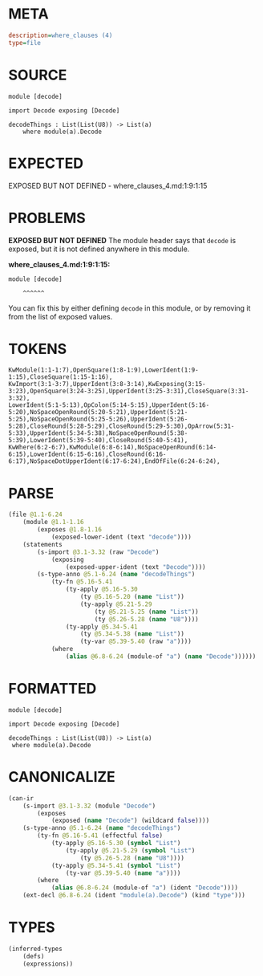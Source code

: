 # META
~~~ini
description=where_clauses (4)
type=file
~~~
# SOURCE
~~~roc
module [decode]

import Decode exposing [Decode]

decodeThings : List(List(U8)) -> List(a)
	where module(a).Decode
~~~
# EXPECTED
EXPOSED BUT NOT DEFINED - where_clauses_4.md:1:9:1:15
# PROBLEMS
**EXPOSED BUT NOT DEFINED**
The module header says that ``decode`` is exposed, but it is not defined anywhere in this module.

**where_clauses_4.md:1:9:1:15:**
```roc
module [decode]
```
        ^^^^^^
You can fix this by either defining ``decode`` in this module, or by removing it from the list of exposed values.

# TOKENS
~~~zig
KwModule(1:1-1:7),OpenSquare(1:8-1:9),LowerIdent(1:9-1:15),CloseSquare(1:15-1:16),
KwImport(3:1-3:7),UpperIdent(3:8-3:14),KwExposing(3:15-3:23),OpenSquare(3:24-3:25),UpperIdent(3:25-3:31),CloseSquare(3:31-3:32),
LowerIdent(5:1-5:13),OpColon(5:14-5:15),UpperIdent(5:16-5:20),NoSpaceOpenRound(5:20-5:21),UpperIdent(5:21-5:25),NoSpaceOpenRound(5:25-5:26),UpperIdent(5:26-5:28),CloseRound(5:28-5:29),CloseRound(5:29-5:30),OpArrow(5:31-5:33),UpperIdent(5:34-5:38),NoSpaceOpenRound(5:38-5:39),LowerIdent(5:39-5:40),CloseRound(5:40-5:41),
KwWhere(6:2-6:7),KwModule(6:8-6:14),NoSpaceOpenRound(6:14-6:15),LowerIdent(6:15-6:16),CloseRound(6:16-6:17),NoSpaceDotUpperIdent(6:17-6:24),EndOfFile(6:24-6:24),
~~~
# PARSE
~~~clojure
(file @1.1-6.24
	(module @1.1-1.16
		(exposes @1.8-1.16
			(exposed-lower-ident (text "decode"))))
	(statements
		(s-import @3.1-3.32 (raw "Decode")
			(exposing
				(exposed-upper-ident (text "Decode"))))
		(s-type-anno @5.1-6.24 (name "decodeThings")
			(ty-fn @5.16-5.41
				(ty-apply @5.16-5.30
					(ty @5.16-5.20 (name "List"))
					(ty-apply @5.21-5.29
						(ty @5.21-5.25 (name "List"))
						(ty @5.26-5.28 (name "U8"))))
				(ty-apply @5.34-5.41
					(ty @5.34-5.38 (name "List"))
					(ty-var @5.39-5.40 (raw "a"))))
			(where
				(alias @6.8-6.24 (module-of "a") (name "Decode"))))))
~~~
# FORMATTED
~~~roc
module [decode]

import Decode exposing [Decode]

decodeThings : List(List(U8)) -> List(a)
 where module(a).Decode
~~~
# CANONICALIZE
~~~clojure
(can-ir
	(s-import @3.1-3.32 (module "Decode")
		(exposes
			(exposed (name "Decode") (wildcard false))))
	(s-type-anno @5.1-6.24 (name "decodeThings")
		(ty-fn @5.16-5.41 (effectful false)
			(ty-apply @5.16-5.30 (symbol "List")
				(ty-apply @5.21-5.29 (symbol "List")
					(ty @5.26-5.28 (name "U8"))))
			(ty-apply @5.34-5.41 (symbol "List")
				(ty-var @5.39-5.40 (name "a"))))
		(where
			(alias @6.8-6.24 (module-of "a") (ident "Decode"))))
	(ext-decl @6.8-6.24 (ident "module(a).Decode") (kind "type")))
~~~
# TYPES
~~~clojure
(inferred-types
	(defs)
	(expressions))
~~~
